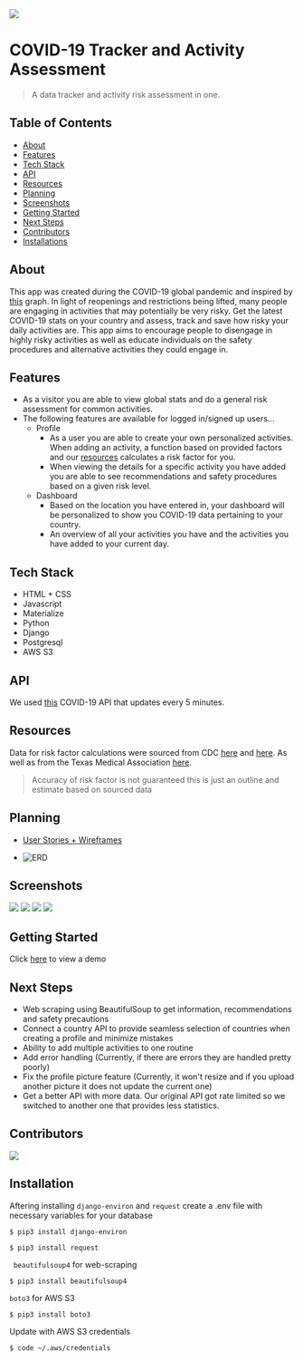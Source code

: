 <img src="https://s3.ca-central-1.amazonaws.com/ehq-production-canada/b070f59b49e4a9161ff1f83fb03bfe8d05afbafd/original/1588346798/COVID-19-Engagement-Banner-1440-x-480-v2020.5-without-Virus.jpg_1ed9937e363c83bfa99cd19634def914?1588346798"/>

# COVID-19 Tracker and Activity Assessment 
> A data tracker and activity risk assessment in one.  

## Table of Contents
- [About](#about)
- [Features](#features)
- [Tech Stack](#tech-stack)
- [API](#api)
- [Resources](#resources)
- [Planning](#planning)
- [Screenshots](#screenshots)
- [Getting Started](#getting-started)
- [Next Steps](#next-steps)
- [Contributors](#contributors)
- [Installations](#installation)

## About
This app was created during the COVID-19 global pandemic and inspired by [this](https://www.texmed.org/TexasMedicineDetail.aspx?id=53977) graph. In light of reopenings and restrictions being lifted, many people are engaging in activities that may potentially be very risky. Get the latest COVID-19 stats on your country and assess, track and save how risky your daily activities are. This app aims to encourage people to disengage in highly risky activities as well as educate individuals on the safety procedures and alternative activities they could engage in. 

## Features
- As a visitor you are able to view global stats and do a general risk assessment for common activities. 
- The following features are available for logged in/signed up users...
    - Profile
        - As a user you are able to create your own personalized activities. When adding an activity, a function based on provided factors and our [resources](#resources) calculates a risk factor for you. 
        - When viewing the details for a specific activity you have added you are able to see recommendations and safety procedures based on a given risk level.
    - Dashboard
        - Based on the location you have entered in, your dashboard will be personalized to show you COVID-19 data pertaining to your country.
        - An overview of all your activities you have and the activities you have added to your current day.

## Tech Stack
- HTML + CSS
- Javascript
- Materialize
- Python
- Django
- Postgresql
- AWS S3

## API
We used [this](https://apify.com/covid-19) COVID-19 API that updates every 5 minutes.

## Resources
Data for risk factor calculations were sourced from CDC [here](https://www.cdc.gov/coronavirus/2019-ncov/need-extra-precautions/people-with-medical-conditions.html) and [here](https://www.cdc.gov/coronavirus/2019-ncov/daily-life-coping/going-out.html?CDC_AA_refVal=https%3A%2F%2Fwww.cdc.gov%2Fcoronavirus%2F2019-ncov%2Fdaily-life-coping%2Factivities.html). As well as from the Texas Medical Association [here](https://www.texmed.org/TexasMedicineDetail.aspx?id=53977). 
> Accuracy of risk factor is not guaranteed this is just an outline and estimate based on sourced data

## Planning

- [User Stories + Wireframes](https://trello.com/b/VxQ5wmsr/team-sei)


- ![ERD](https://github.com/daronefrancis/Tiff-and-The-Lads/blob/master/ERD/Risky.png?raw=true)

## Screenshots
<img src="/imgs/home.png/" caption="Homepage"/>
<img src="/imgs/dashboard.png/" caption="User Dashboard"/>
<img src="/imgs/profile2.png/" caption="User Profile"/>
<img src="/imgs/profile.png/" caption="User Profile Activities and Routines"/>

## Getting Started 
Click [here](https://howrisky.herokuapp.com/) to view a demo 

## Next Steps
- Web scraping using BeautifulSoup to get information, recommendations and safety precautions 
- Connect a country API to provide seamless selection of countries when creating a profile and minimize mistakes
- Ability to add multiple activities to one routine 
- Add error handling (Currently, if there are errors they are handled pretty poorly)
- Fix the profile picture feature (Currently, it won't resize and if you upload another picture it does not update the current one)
- Get a better API with more data. Our original API got rate limited so we switched to another one that provides less statistics.

## Contributors
<a href="https://github.com/Rainandray-netizen/Tiff-and-The-Lads/graphs/contributors">
  <img src="https://contributors-img.web.app/image?repo=Rainandray-netizen/Tiff-and-The-Lads" />
</a>

## Installation
Aftering installing ``django-environ`` and ``request`` create a .env file with necessary variables for your database
``` 
$ pip3 install django-environ 
```
``` 
$ pip3 install request
```
`` beautifulsoup4`` for web-scraping
``` 
$ pip3 install beautifulsoup4 
```
``boto3`` for AWS S3
``` 
$ pip3 install boto3 
```
Update with AWS S3 credentials
```
$ code ~/.aws/credentials
```

